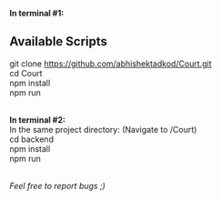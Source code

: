 <b>In terminal #1: </b><br>
## Available Scripts
git clone https://github.com/abhishektadkod/Court.git<br>
cd Court<br>
npm install<br>
npm run<br><br>


<b>In terminal #2: </b><br>
In the same project directory:
(Navigate to /Court)<br>
cd backend<br>
npm install<br>
npm run<br><br>


<i>Feel free to report bugs ;) </i>

